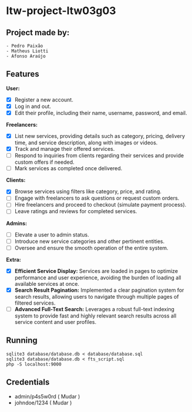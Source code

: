 # ltw-project-ltw03g03

## Project made by:

    - Pedro Paixão
    - Matheus Liotti
    - Afonso Araújo

## Features

**User:**
- [x] Register a new account.
- [x] Log in and out.
- [x] Edit their profile, including their name, username, password, and email.

**Freelancers:**
- [x] List new services, providing details such as category, pricing, delivery time, and service description, along with images or videos.
- [x] Track and manage their offered services.
- [ ] Respond to inquiries from clients regarding their services and provide custom offers if needed.
- [ ] Mark services as completed once delivered.

**Clients:**
- [x] Browse services using filters like category, price, and rating.
- [ ] Engage with freelancers to ask questions or request custom orders.
- [ ] Hire freelancers and proceed to checkout (simulate payment process).
- [ ] Leave ratings and reviews for completed services.

**Admins:**
- [ ] Elevate a user to admin status.
- [ ] Introduce new service categories and other pertinent entities.
- [ ] Oversee and ensure the smooth operation of the entire system.

**Extra:**
- [x] **Efficient Service Display:** Services are loaded in pages to optimize performance and user experience, avoiding the burden of loading all available services at once.
- [x] **Search Result Pagination:** Implemented a clear pagination system for search results, allowing users to navigate through multiple pages of filtered services.
- [ ] **Advanced Full-Text Search:** Leverages a robust full-text indexing system to provide fast and highly relevant search results across all service content and user profiles.

## Running

    sqlite3 database/database.db < database/database.sql
    sqlite3 database/database.db < fts_script.sql
    php -S localhost:9000

## Credentials

- admin/p4s5w0rd ( Mudar )
- johndoe/1234 ( Mudar )